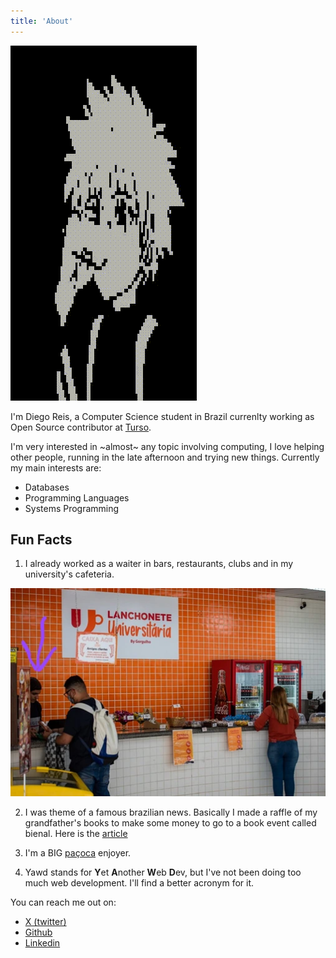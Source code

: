 ```yaml
---
title: 'About'
---
```



![](assets/killua.gif)


I'm Diego Reis, a Computer Science student in Brazil currenlty working as Open Source contributor at [Turso](https://turso.tech).

I'm very interested in ~almost~ any topic involving computing, I love helping other people,
running in the late afternoon and trying new things. Currently my main interests are:

- Databases
- Programming Languages
- Systems Programming

## Fun Facts

1. I already worked as a waiter in bars, restaurants, clubs and in my university's cafeteria.

![I'm the attending guy right there!](assets/lanchonete.webp)

2. I was theme of a famous brazilian news. Basically I made a raffle of my grandfather's books
to make some money to go to a book event called bienal. Here is the [article](https://g1.globo.com/sp/vale-do-paraiba-regiao/noticia/2016/09/estudante-rifa-livros-escritos-pelo-avo-para-ir-bienal-do-livro-em-sao-paulo.html)

3. I'm a BIG [paçoca](https://en.wikipedia.org/wiki/Pa%C3%A7oca) enjoyer.

4. Yawd stands for **Y**et **A**nother **W**eb **D**ev, but I've not been doing too much web development. I'll find a better acronym for it.

You can reach me out on:

- [X (twitter)](https://x.com/el_yawd)
- [Github](https://github.com/el-yawd)
- [Linkedin](https://www.linkedin.com/in/the-diego-reis)
